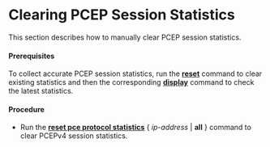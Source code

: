 Clearing PCEP Session Statistics
================================

This section describes how to manually clear PCEP session statistics.

#### Prerequisites

To collect accurate PCEP session statistics, run the [**reset**](cmdqueryname=reset) command to clear existing statistics and then the corresponding [**display**](cmdqueryname=display) command to check the latest statistics.


#### Procedure

* Run the [**reset pce protocol statistics**](cmdqueryname=reset+pce+protocol+statistics) { *ip-address* | **all** } command to clear PCEPv4 session statistics.